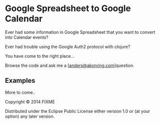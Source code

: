 # Google Spreadsheet to Google Calendar

Ever had some information in Google Spreadsheet that
you want to convert into Calendar events?

Ever had trouble using the Google Auth2 protocol
with clojure?

You have come to the right place...

Browse the code and ask me a [anders@akonring.com]question.

## Examples

More to come..


Copyright © 2014 FIXME

Distributed under the Eclipse Public License either version 1.0 or (at
your option) any later version.
